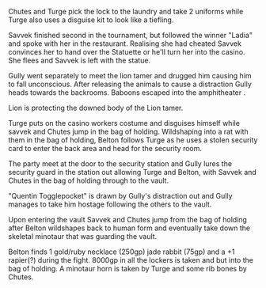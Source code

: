 Chutes and Turge pick the lock to the laundry and take 2 uniforms while Turge also uses a disguise kit to look like a tiefling. 

Savvek finished second in the tournament, but followed the winner "Ladia" and spoke with her in the restaurant. Realising she had cheated Savvek convinces her to hand over the Statuette or he'll turn her into the casino. She flees and Savvek is left with the statue.

Gully went separately to meet the lion tamer and drugged him causing him to fall unconscious. After releasing the animals to cause a distraction Gully heads towards the backrooms. Baboons escaped into the amphitheater .

Lion is protecting the downed body of the Lion tamer.

Turge puts on the casino workers costume and disguises himself while savvek and Chutes jump in the bag of holding. Wildshaping into a rat with them in the bag of holding, Belton follows Turge as he uses a stolen security card to enter the back area and head for the security room.

The party meet at the door to the security station and Gully lures the security guard in the station out allowing Turge and Belton, with Savvek and Chutes in the bag of holding through to the vault.

"Quentin Togglepocket" is drawn by Gully's distraction out and Gully manages to take him hostage following the others to the vault.

Upon entering the vault Savvek and Chutes jump from the bag of holding after Belton wildshapes back to human form and eventually take down the skeletal minotaur that was guarding the vault.

Belton finds 1 gold/ruby necklace (250gp) jade rabbit (75gp) and a +1 rapier(?) during the fight. 8000gp in all the lockers is taken and but into the bag of holding. A minotaur horn is taken by Turge and some rib bones by Chutes.